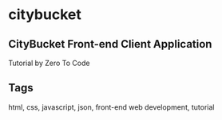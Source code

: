 # citybucket

## CityBucket Front-end Client Application
Tutorial by Zero To Code

## Tags
html, css, javascript, json, front-end web development, tutorial

